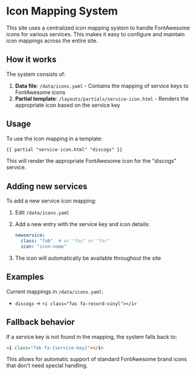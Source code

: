 # Icon Mapping System

This site uses a centralized icon mapping system to handle FontAwesome icons for various services. This makes it easy to configure and maintain icon mappings across the entire site.

## How it works

The system consists of:

1. **Data file**: `/data/icons.yaml` - Contains the mapping of service keys to FontAwesome icons
2. **Partial template**: `/layouts/partials/service-icon.html` - Renders the appropriate icon based on the service key

## Usage

To use the icon mapping in a template:

```html
{{ partial "service-icon.html" "discogs" }}
```

This will render the appropriate FontAwesome icon for the "discogs" service.

## Adding new services

To add a new service icon mapping:

1. Edit `/data/icons.yaml`
2. Add a new entry with the service key and icon details:

   ```yaml
   newservice:
     class: "fab"  # or "fas" or "far"
     icon: "icon-name"
   ```

3. The icon will automatically be available throughout the site

## Examples

Current mappings in `/data/icons.yaml`:

* `discogs` → `<i class="fas fa-record-vinyl"></i>`

## Fallback behavior

If a service key is not found in the mapping, the system falls back to:

```html
<i class="fab fa-{service-key}"></i>
```

This allows for automatic support of standard FontAwesome brand icons that don't need special handling.
